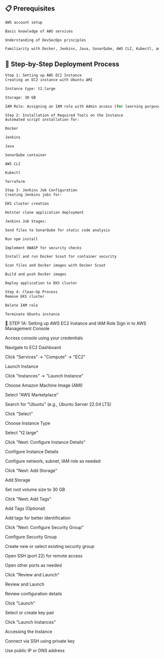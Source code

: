 ## 📋 Prerequisites
```bash
AWS account setup

Basic knowledge of AWS services

Understanding of DevSecOps principles

Familiarity with Docker, Jenkins, Java, SonarQube, AWS CLI, Kubectl, and Terraform
```

## 🚀 Step-by-Step Deployment Process

```bash
Step 1: Setting up AWS EC2 Instance
Creating an EC2 instance with Ubuntu AMI

Instance type: t2.large

Storage: 30 GB

IAM Role: Assigning an IAM role with Admin access (for learning purposes)

Step 2: Installation of Required Tools on the Instance
Automated script installation for:

Docker

Jenkins

Java

SonarQube container

AWS CLI

Kubectl

Terraform

Step 3: Jenkins Job Configuration
Creating Jenkins jobs for:

EKS cluster creation

Hotstar clone application deployment

Jenkins Job Stages:

Send files to SonarQube for static code analysis

Run npm install

Implement OWASP for security checks

Install and run Docker Scout for container security

Scan files and Docker images with Docker Scout

Build and push Docker images

Deploy application to EKS cluster

Step 4: Clean-Up Process
Remove EKS cluster

Delete IAM role

Terminate Ubuntu instance
```
🔧 STEP 1A: Setting up AWS EC2 Instance and IAM Role
Sign in to AWS Management Console

Access console using your credentials

Navigate to EC2 Dashboard

Click "Services" → "Compute" → "EC2"

Launch Instance

Click "Instances" → "Launch Instance"

Choose Amazon Machine Image (AMI)

Select "AWS Marketplace"

Search for "Ubuntu" (e.g., Ubuntu Server 22.04 LTS)

Click "Select"

Choose Instance Type

Select "t2.large"

Click "Next: Configure Instance Details"

Configure Instance Details

Configure network, subnet, IAM role as needed

Click "Next: Add Storage"

Add Storage

Set root volume size to 30 GB

Click "Next: Add Tags"

Add Tags (Optional)

Add tags for better identification

Click "Next: Configure Security Group"

Configure Security Group

Create new or select existing security group

Open SSH (port 22) for remote access

Open other ports as needed

Click "Review and Launch"

Review and Launch

Review configuration details

Click "Launch"

Select or create key pair

Click "Launch Instances"

Accessing the Instance

Connect via SSH using private key

Use public IP or DNS address
